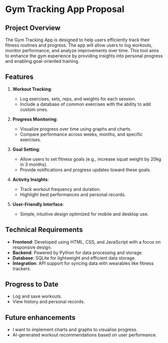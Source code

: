 
# Gym Tracking App Proposal

## Project Overview

The Gym Tracking App is designed to help users efficiently track their fitness routines and progress. The app will allow users to log workouts, monitor performance, and analyze improvements over time. This tool aims to enhance the gym experience by providing insights into personal progress and enabling goal-oriented training.

## Features

1. **Workout Tracking**:
   - Log exercises, sets, reps, and weights for each session.
   - Include a database of common exercises with the ability to add custom ones.

2. **Progress Monitoring**:
   - Visualize progress over time using graphs and charts.
   - Compare performance across weeks, months, and specific exercises.

3. **Goal Setting**:
   - Allow users to set fitness goals (e.g., increase squat weight by 20kg in 3 months).
   - Provide notifications and progress updates toward these goals.

4. **Activity Insights**:
   - Track workout frequency and duration.
   - Highlight best performances and personal records.

5. **User-Friendly Interface**:
   - Simple, intuitive design optimized for mobile and desktop use.

## Technical Requirements

- **Frontend**: Developed using HTML, CSS, and JavaScript with a focus on responsive design.
- **Backend**: Powered by Python for data processing and storage.
- **Database**: SQLite for lightweight and efficient data storage.
- **Integration**: API support for syncing data with wearables like fitness trackers.

## Progress to Date

- Log and save workouts.
- View history and personal records.

## Future enhancements
- I want to implement charts and graphs to visualise progress.
- AI-generated workout recommendations based on user performance.




